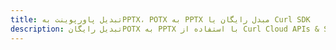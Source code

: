 ---title: تبدیل پاورپوینت بهPPTX، POTX به PPTX مبدل رایگان یا Curl SDKdescription: تبدیل رایگانPOTX به PPTX با استفاده از Curl Cloud APIs & SDK. همچنین اسناد Microsoft PowerPoint را در Cloud ایجاد، ویرایش و رندر کنید.---
